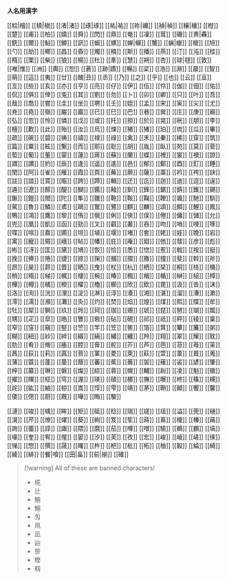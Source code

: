 **人名用漢字**

[[桧|檜]]
[[槙|槇]]
[[渚|渚]]
[[琢|琢]]
[[祐|祐]]
[[祢|禰]]
[[禎|禎]]
[[穣|穰]]
[[柑]]
[[楚]]
[[甫]]
[[柏]]
[[嬉]]
[[舜]]
[[閃]]
[[鼎]]
[[奄]]
[[凜]]
[[茸]]
[[磯]]
[[軣|轟]]
[[銑]]
[[爾]]
[[鮎]]
[[鱒]]
[[訊]]
[[蝦]]
[[螺]]
[[蝉|蟬]]
[[蟹]]
[[蝋|蠟]]
[[槍]]
[[旭]]
[[勺]]
[[劫]]
[[椰]]
[[昌]]
[[昏]]
[[燭]]
[[楠]]
[[斯]]
[[播]]
[[燕]]
[[汀]]
[[沌]]
[[桂]]
[[楕]]
[[栗]]
[[柴]]
[[狼]]
[[楊]]
[[杜]]
[[牽]]
[[慧]]
[[朔]]
[[杏]]
[[球|毬]]
[[敦]]
[[唯|惟]]
[[洲]]
[[輿]]
[[恕]]
[[蒼]]
[[跡|蹟]]
[[暢]]
[[梁]]
[[浩]]
[[淵]]
[[晨]]
[[智]]
[[萌]]
[[這]]
[[夷]]
[[廿]]
[[醜|丑]]
[[丞]]
[[乃]]
[[之]]
[[乎]]
[[也]]
[[云]]
[[亘]]
[[亙]]
[[些]]
[[亥]]
[[亦]]
[[亨]]
[[亮]]
[[仔]]
[[伊]]
[[伍]]
[[伶]]
[[伽]]
[[佃]]
[[佑]]
[[侃]]
[[俱]]
[[倖]]
[[兎]]
[[其]]
[[劉]]
[[勿]]
[[卜]]
[[卯]]
[[卿]]
[[只]]
[[叶]]
[[吾]]
[[哉]]
[[喬]]
[[嘗]]
[[圭]]
[[坐]]
[[堺]]
[[壬]]
[[姪]]
[[孟]]
[[宋]]
[[寅]]
[[尖]]
[[尤]]
[[尭]]
[[堯]]
[[嶺]]
[[巌]]
[[巖]]
[[已]]
[[巳]]
[[巴]]
[[巷]]
[[巽]]
[[庄]]
[[庚]]
[[廟]]
[[弘]]
[[忽]]
[[怜]]
[[憐]]
[[戊]]
[[或]]
[[托]]
[[掠]]
[[於]]
[[晃]]
[[晄]]
[[朋]]
[[李]]
[[檀]]
[[歎]]
[[此]]
[[殆]]
[[汝]]
[[烏]]
[[煉]]
[[猪]]
[[猪]]
[[珀]]
[[琉]]
[[瓜]]
[[畢]]
[[疏]]
[[碗]]
[[碧]]
[[祷]]
[[禱]]
[[禄]]
[[祿]]
[[禽]]
[[禾]]
[[秦]]
[[稀]]
[[穿]]
[[筑]]
[[篇]]
[[粟]]
[[絃]]
[[繫]]
[[而]]
[[耶]]
[[聡]]
[[胡]]
[[胤]]
[[臥]]
[[苑]]
[[莫]]
[[菅]]
[[萄]]
[[葡]]
[[董]]
[[蒙]]
[[蓮]]
[[蔣]]
[[蘇]]
[[蘭]]
[[蝶]]
[[裡]]
[[裳]]
[[襖]]
[[諒]]
[[謂]]
[[讃]]
[[豹]]
[[辰]]
[[逢]]
[[遥]]
[[遙]]
[[邑]]
[[郁]]
[[鄭]]
[[酉]]
[[釘]]
[[錘]]
[[閏]]
[[阿]]
[[雀]]
[[雁]]
[[霞]] 
[[頁]]
[[蕪]]
[[蕨]]
[[薩]]
[[藁]]
[[衿]]
[[袴]]
[[訣]]
[[註]]
[[誼]]
[[貰]]
[[賑]]
[[跨]]
[[蹄]]
[[輯]]
[[迂]]
[[迄]]
[[迦]]
[[迪]]
[[逗]]
[[逞]]
[[遁]]
[[遼]]
[[醇]]
[[醍]]
[[醐]]
[[醬]]
[[釉]]
[[釧]]
[[鋒]]
[[鋸]]
[[錆]]
[[錐]]
[[錫]]
[[鍬]]
[[鎧]]
[[閤]]
[[陀]]
[[隼]]
[[雛]]
[[鞄]]
[[鞍]]
[[鞠]]
[[鞭]]
[[颯]]
[[馳]]
[[馴]]
[[駕]]
[[魯]]
[[鱗]]
[[鳶]]
[[鷗]]
[[鷲]]
[[鷺]]
[[麒]]
[[麟]]
[[頌]]
[[頗]]
[[鯉]]
[[鳳]]
[[鴨]]
[[鴻]]
[[鷹]]
[[黎]]
[[侑]]
[[俄]]
[[俐]]
[[俠]]
[[俣]]
[[倦]]
[[傭]]
[[儲]]
[[允]]
[[兜]]
[[凰]]
[[凱]]
[[函]]
[[勁]]
[[叉]]
[[叡]]
[[叢]]
[[吞]]
[[吻]]
[[哨]]
[[哩]]
[[啄]]
[[喋]]
[[喧]]
[[嘉]]
[[圃]]
[[坦]]
[[埴]]
[[堰]]
[[堵]]
[[套]]
[[姥]]
[[娃]]
[[娩]]
[[宕]]
[[寓]]
[[寵]]
[[屑]]
[[峨]]
[[帖]]
[[幡]]
[[庇]]
[[庵]]
[[廻]]
[[弛]]
[[彗]]
[[彦]]
[[彪]]
[[彬]]
[[冴]]
[[匡]]
[[黛]]
[[鳩]]
[[恢]]
[[恰]]
[[悉]]
[[惚]]
[[惹]]
[[戟]]
[[按]]
[[挺]]
[[挽]]
[[捧]]
[[捲]]
[[捷]]
[[捺]]
[[掬]]
[[摑]]
[[摺]]
[[撒]]
[[撞]]
[[斐]]
[[斡]]
[[斧]]
[[昂]]
[[昊]]
[[昴]]
[[晋]]
[[晒]]
[[曳]]
[[杖]]
[[杭]]
[[栖]]
[[栞]]
[[桐]]
[[桔]]
[[桶]]
[[梢]]
[[梧]]
[[梯]]
[[梶]]
[[棲]]
[[椀]]
[[椿]]
[[楓]]
[[楢]]
[[楯]]
[[榊]]
[[槌]]
[[樟]]
[[樺]]
[[樽]]
[[橘]]
[[橙]]
[[櫂]]
[[櫓]]
[[櫛]]
[[欣]]
[[欽]]
[[毘]]
[[汲]]
[[沓]]
[[沫]]
[[洛]]
[[洵]]
[[洸]]
[[浬]]
[[淀]]
[[淋]]
[[淳]]
[[湊]]
[[湘]]
[[湛]]
[[溜]]
[[漕]]
[[漱]]
[[澪]]
[[濡]]
[[瀕]]
[[灘]]
[[灸]]
[[灼]]
[[焚]]
[[焰]]
[[煌]]
[[煤]]
[[熙]]
[[牒]]
[[牟]]
[[牡]]
[[犀]]
[[獅]]
[[玖]]
[[玲]]
[[珂]]
[[珈]]
[[珊]]
[[琥]]
[[琵]]
[[琶]]
[[瑚]]
[[瓢]]
[[甥]]
[[疋]]
[[皐]]
[[皓]]
[[瞥]]
[[砦]]
[[砧]]
[[硯]]
[[祁]]
[[祇]]
[[秤]]
[[稜]]
[[稟]]
[[窄]]
[[窪]]
[[窺]]
[[竪]]
[[竺]]
[[竿]]
[[笠]]
[[筈]]
[[箔]]
[[箕]]
[[簞]]
[[簾]]
[[粥]]
[[糊]]
[[紐]]
[[紗]]
[[絆]]
[[綴]]
[[縞]]
[[繡]]
[[纏]]
[[羚]]
[[翔]]
[[翠]]
[[耀]]
[[耽]]
[[肋]]
[[肴]]
[[脩]]
[[脹]]
[[腔]]
[[膏]]
[[舵]]
[[芥]]
[[芦]]
[[芭]]
[[苔]]
[[苺]]
[[茉]]
[[茜]]
[[荻]]
[[莉]]
[[菖]]
[[菩]]
[[菫]]
[[菱]]
[[萊]]
[[萩]]
[[萱]]
[[葦]]
[[葺]]
[[蒐]]
[[蒲]]
[[蓑]]
[[蓬]]
[[蔓]]
[[蔭]]
[[蕃]]
[[蕉]]
[[蕎]]
[[袈]]
[[薙]]
[[裟]]
[[諺]]
[[肇]]
[[梓]]
[[纂]]
[[琳]]
[[磐]]
[[燦]]
[[綜]]
[[蓉]]
[[幌]]
[[輔]]
[[赳]]
[[凌]]
[[魁]]
[[徽]]
[[擢]]
[[暉]]
[[柾]]
[[穹]]
[[渥]]
[[瑛]]
[[碩]]
[[梛]]
[[撫]]
[[曝]]
[[柊]]
[[篠]]
[[槻]]
[[詫]]
[[紘]]
[[紬]]
[[椋]]
[[嵩]]
[[惇]]
[[雫]]
[[靖]]
[[茅]]
[[鞘]]
[[顚]]
[[饗]]
[[馨]]
[[倭]]
[[偲]]
[[厨]]
[[厩]]
[[嘩]]
[[晦]]
[[駿]]



[[漣]]
[[竣]]
[[檎]]
[[眸]]
[[矩]]
[[砥]]
[[稔]]
[[瑞]]
[[瑳]]
[[瑶]]
[[溢]]
[[莞]]
[[樋]]
[[滉]]
[[芹]]
[[燎]]
[[燿]]
[[葵]]
[[絢]]
[[笈]]
[[笙]]
[[蒔]]
[[蔦]]
[[榎]]
[[榛]]
[[蕗]]
[[詢]]
[[蕾]]
[[諄]]
[[諏]]
[[隈]]
[[麿]]
[[茄]]
[[噂]]
[[噌]]
[[驍]]
[[鵜]]
[[鵬]]
[[塙]]
[[壕]]
[[奎]]
[[宥]]
[[惺]]
[[晏]]
[[汐]]
[[芙]]
[[孜]]
[[宏]]
[[峻]]
[[崚]]
[[嵯]]
[[徠]]
[[悌]]
[[惣]]
[[撰]]
[[晟]]
[[曙]]
[[杵]]
[[杷]]
[[枇]]
[[柘]]
[[柚]]
[[毅]]
[[綸]]
[[綺]]
[[綾]]
[[緋]]
[[餐|喰]]
[[田|畠]]
[[前|揃]]
[[碓]]

>[!warning] All of these are banned characters!
>* 椛
>* 辻
>* 鯛
>* 鰯
>* 匁
>* 凧
>* 凪
>* 辿
>* 笹
>* 樫
>* 籾
